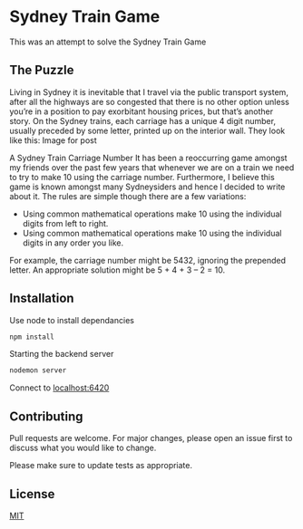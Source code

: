 # Sydney Train Game
This was an attempt to solve the Sydney Train Game

## The Puzzle 
Living in Sydney it is inevitable that I travel via the public transport system, after all the highways are so congested that there is no other option unless you’re in a position to pay exorbitant housing prices, but that’s another story. On the Sydney trains, each carriage has a unique 4 digit number, usually preceded by some letter, printed up on the interior wall. They look like this:
Image for post

A Sydney Train Carriage Number
It has been a reoccurring game amongst my friends over the past few years that whenever we are on a train we need to try to make 10 using the carriage number. Furthermore, I believe this game is known amongst many Sydneysiders and hence I decided to write about it. The rules are simple though there are a few variations:
- Using common mathematical operations make 10 using the individual digits from left to right.
- Using common mathematical operations make 10 using the individual digits in any order you like.

For example, the carriage number might be 5432, ignoring the prepended letter. An appropriate solution might be 5 + 4 + 3 – 2 = 10.

## Installation
Use node to install dependancies
```javascript
npm install
```

Starting the backend server
```javascript
nodemon server
```

Connect to [localhost:6420](localhost:6420)

## Contributing
Pull requests are welcome. For major changes, please open an issue first to discuss what you would like to change.

Please make sure to update tests as appropriate.

## License
[MIT](https://choosealicense.com/licenses/mit/)
